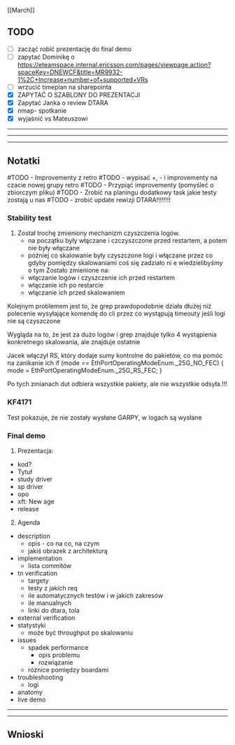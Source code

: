 [[March]]

## TODO
- [ ] zacząć robić prezentację do final demo 
- [ ] zapytać Dominikę o https://eteamspace.internal.ericsson.com/pages/viewpage.action?spaceKey=DNEWCF&title=MR9932-1%2C+Increase+number+of+supported+VRs 
- [ ] wrzucić timeplan na sharepointa
- [x] ZAPYTAĆ O SZABLONY DO PREZENTACJI
- [x] Zapytać Janka o review DTARA
- [x] nmap- spotkanie
- [x] wyjaśnić vs Mateuszowi

---
---
---
## Notatki
#TODO - Improvementy z retro
#TODO - wypisać +, - i improvementy na czacie nowej grupy retro
#TODO - Przypiąć improvementy (pomyśleć o zbiorczym pliku)
#TODO - Zrobić na planingu dodatkowy task jakie testy zostają u nas
#TODO - zrobić update rewizji DTARA!!!!!!!!


### Stability test
1. Został trochę zmieniony mechanizm czyszczenia logów.
   - na początku były włączane i czczyszczone przed restartem, a potem nie były włączane
   - później co skalowanie były czyszczone logi i włączane przez co gdyby pomiędzy skalowaniami coś się zadziało ni
     e wiedzielibyśmy o tym
   Zostało zmienione na:
   - włączanie logów i czyszczenie ich przed restartem
   - włączanie ich po restarcie
   - włączanie ich przed skalowaniem

Kolejnym problemem jest to, że grep prawdopodobnie działa dłużej niż polecenie wysyłające komendę do cli
przez co wystąpują timeouty jeśli logi nie są czyszczone

Wygląda na to, że jest za dużo logów i grep znajduje tylko 4 wystąpienia konkretnego skalowania, ale znajduje ostatnie

Jacek włączył RS, który dodaje sumy kontrolne do pakietów, co ma pomóc na zanikanie ich
if (mode == EthPortOperatingModeEnum._25G_NO_FEC) {
             mode = EthPortOperatingModeEnum._25G_RS_FEC;
}

Po tych zmianach dut odbiera wszystkie pakiety, ale nie wszystkie odsyła.!!!

### KF4171
Test pokazuje, że nie zostały wysłane GARPY, w logach są wysłane


### Final demo
1. Prezentacja:
 - kod?
 - Tytuł
 - study driver
 - sp driver
 - opo
 - xft: New age
 - release
2. Agenda
  - description
     - opis - co na co, na czym
     - jakiś obrazek z architekturą
  - implementation
     - lista commitów
  - tn verification
     - targety
     - testy z jakich req
     - ile automatycznych testów i w jakich zakresów
     - ile manualnych
     - linki do dtara, tola 
  - external verification
  - statystyki 
     - może być throughput po skalowaniu
  - issues
     - spadek performance
          - opis problemu
          - rozwiązanie
     - różnice pomiędzy boardami
  - troubleshooting
     - logi
  - anatomy
  - live demo

---
---
## Wnioski
